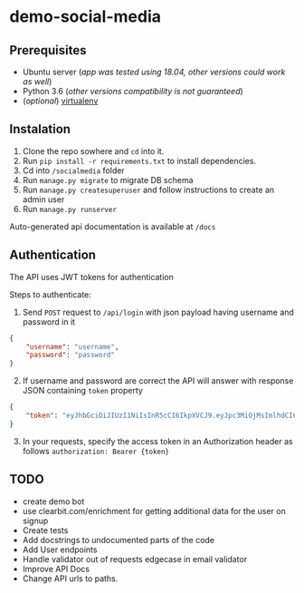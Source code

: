 # demo-social-media

## Prerequisites
- Ubuntu server (*app was tested using 18.04, other versions could work as well*)
- Python 3.6 (*other versions compatibility is not guaranteed*)
- (*optional*) [virtualenv](https://virtualenv.pypa.io/en/stable/installation/ )  

## Instalation
1. Clone the repo sowhere and `cd` into it.
2. Run `pip install -r requirements.txt` to install dependencies.
4. Cd into `/socialmedia` folder
5. Run `manage.py migrate` to migrate DB schema
6. Run `manage.py createsuperuser` and follow instructions to create an admin user
7. Run `manage.py runserver`

Auto-generated api documentation is available at `/docs`

## Authentication
The API uses JWT tokens for authentication

Steps to authenticate:
  1. Send `POST` request to `/api/login` with json payload having username and password in it
  ```json
  {
      "username": "username",
      "password": "password"
  }
  ```
  
  2. If username and password are correct the API will answer with response JSON containing  `token` property
  ```json
  {
      "token": "eyJhbGciOiJIUzI1NiIsInR5cCI6IkpXVCJ9.eyJpc3MiOjMsImlhdCI6MTUzNjU4MzkxOSwiZXh",
  }
  ```
  
  3. In your requests, specify the access token in an Authorization header as follows
  ```authorization: Bearer {token}```


## TODO
- create demo bot
- use clearbit.com/enrichment for getting additional data for the user on signup
- Create tests
- Add docstrings to undocumented parts of the code
- Add User endpoints
- Handle validator out of requests edgecase in email validator
- Improve API Docs
- Change API urls to paths.